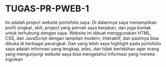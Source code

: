 # TUGAS-PR-PWEB-1
Ini adalah project website portofolio saya. Di dalamnya saya menampilkan profil singkat, skill, project yang pernah saya kerjakan, dan juga kontak untuk terhubung dengan saya. Website ini dibuat menggunakan HTML, CSS, dan JavaScript dengan tampilan modern, interaktif, dan pastinya bisa dibuka di berbagai perangkat.
Dan yang lebih saya highlight pada portofolio saya adalah informasi yang lengkap, jelas, dan tidak berlebihan agar orang yang mengunjungi website saya bisa mengetahui 
informasi yang mereka inginkan
